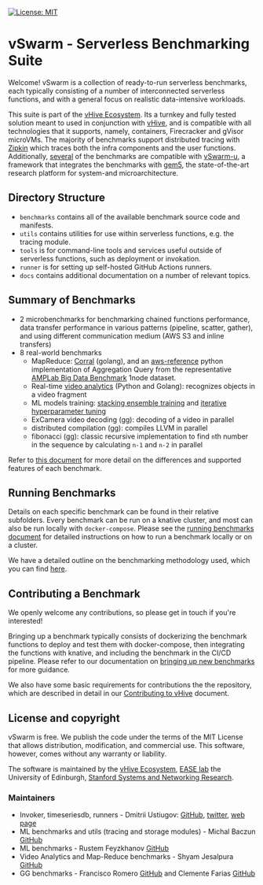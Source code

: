 [![License: MIT](https://img.shields.io/badge/License-MIT-yellow.svg)](https://opensource.org/licenses/MIT)


# vSwarm - Serverless Benchmarking Suite

Welcome! vSwarm is a collection of ready-to-run serverless benchmarks, each
typically consisting of a number of interconnected serverless functions, and with a general
focus on realistic data-intensive workloads.

This suite is part of the [vHive Ecosystem](https://vhive-serverless.github.io/). Its a turnkey and fully
tested solution meant to used in conjunction with
[vHive](https://github.com/ease-lab/vhive), and is compatible with all technologies that it supports,
namely, containers, Firecracker and gVisor microVMs. The majority of benchmarks support distributed
tracing with [Zipkin](https://zipkin.io/) which traces both the infra components and the user
functions.
Additionally, [several](./benchmarks/README.md#standalone-functions-benchmark-summary) of the benchmarks are compatible with
[vSwarm-u](https://github.com/ease-lab/vSwarm-u), a framework that integrates the benchmarks with [gem5](https://www.gem5.org/),
the state-of-the-art research platform for system-and microarchitecture.


## Directory Structure

- `benchmarks` contains all of the available benchmark source code and manifests.
- `utils` contains utilities for use within serverless functions, e.g. the tracing module.
- `tools` is for command-line tools and services useful outside of serverless functions, such as
   deployment or invokation.
- `runner` is for setting up self-hosted GitHub Actions runners.
- `docs` contains additional documentation on a number of relevant topics.


## Summary of Benchmarks
- 2 microbenchmarks for benchmarking chained functions performance, data transfer performance in
various patterns (pipeline, scatter, gather), and using different communication medium (AWS S3
and inline transfers)
- 8 real-world benchmarks
   - MapReduce: [Corral](/benchmarks/corral) (golang), and an [aws-reference](/benchmarks/map-reduce)
    python implementation of Aggregation Query from the representative
    [AMPLab Big Data Benchmark](https://www.cs.cmu.edu/~pavlo/papers/benchmarks-sigmod09.pdf)
   1node dataset.
   - Real-time [video analytics](/benchmarks/video-analytics) (Python and Golang): recognizes objects in a video fragment
   - ML models training: [stacking ensemble training](/benchmarks/stacking-training) and
   [iterative hyperparameter tuning](/benchmarks/tuning-halving)
   - ExCamera video decoding (gg): decoding of a video in parallel
   - distributed compilation (gg): compiles LLVM in parallel
   - fibonacci (gg): classic recursive implementation to find `n`th number in the sequence by calculating `n-1` and `n-2` in parallel

Refer to [this document](/benchmarks/README.md) for more detail on the differences and supported features of each benchmark.


## Running Benchmarks

Details on each specific benchmark can be found in their relative subfolders. Every benchmark can
be run on a knative cluster, and most can also be run locally with `docker-compose`. Please see the
[running benchmarks document](/docs/running_benchmarks.md) for detailed instructions on how to
run a benchmark locally or on a cluster.

We have a detailed outline on the benchmarking methodology used, which you can find [here](/docs/methodology.md).


## Contributing a Benchmark

We openly welcome any contributions, so please get in touch if you're interested!

Bringing up a benchmark typically consists of dockerizing the benchmark functions to deploy and
test them with docker-compose, then integrating the functions with knative, and including the
benchmark in the CI/CD pipeline. Please refer to our documentation on
[bringing up new benchmarks](/docs/adding_benchmarks.md)
for more guidance.

We also have some basic requirements for contributions the the repository, which are described
in detail in our
[Contributing to vHive](/docs/contributing_to_vhive.md)
document.


## License and copyright

vSwarm is free. We publish the code under the terms of the MIT License that allows distribution, modification, and commercial use.
This software, however, comes without any warranty or liability.

The software is maintained by the [vHive Ecosystem](https://vhive-serverless.github.io/), [EASE lab](https://easelab.inf.ed.ac.uk/) the University of Edinburgh,
[Stanford Systems and Networking Research](https://github.com/StanfordSNR).


### Maintainers

- Invoker, timeseriesdb, runners - Dmitrii Ustiugov: [GitHub](https://github.com/ustiugov),
[twitter](https://twitter.com/DmitriiUstiugov), [web page](http://homepages.inf.ed.ac.uk/s1373190/)
- ML benchmarks and utils (tracing and storage modules) - Michal Baczun [GitHub](https://github.com/MBaczun)
- ML benchmarks - Rustem Feyzkhanov [GitHub](https://github.com/ryfeus)
- Video Analytics and Map-Reduce benchmarks - Shyam Jesalpura [GitHub](https://github.com/shyamjesal)
- GG benchmarks - Francisco Romero [GitHub](https://github.com/faromero) and Clemente Farias [GitHub](https://github.com/cbfariasc)
